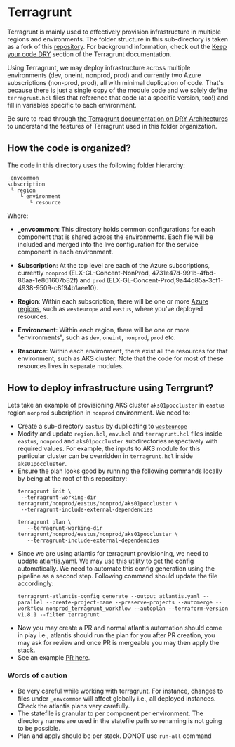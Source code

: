 # Terragrunt

Terragrunt is mainly used to effectively provision infrastructure in multiple regions and environments. The folder structure in this sub-directory is taken as a fork of this [repository](https://github.com/gruntwork-io/terragrunt-infrastructure-live-example). For background information, 
check out the [Keep your code DRY](https://github.com/gruntwork-io/terragrunt#keep-your-terraform-code-dry) 
section of the Terragrunt documentation.

Using Terragrunt, we may deploy infrastructure across multiple environments (dev, oneint, nonprod, prod) and currently two Azure subscriptions (non-prod, prod), all with minimal duplication of code. That's because there is just a single copy of the module code and we solely define
`terragrunt.hcl` files that reference that code (at a specific version, too!) and fill in variables specific to each
environment.

Be sure to read through [the Terragrunt documentation on DRY
Architectures](https://terragrunt.gruntwork.io/docs/features/keep-your-terragrunt-architecture-dry/) to understand the
features of Terragrunt used in this folder organization.


## How the code is organized?

The code in this directory uses the following folder hierarchy:

```
_envcommon
subscription
 └ region
    └ environment
       └ resource
```

Where:

* **_envcommon**: This directory holds common configurations for each component that is shared across the environments. Each file
will be included and merged into the live configuration for the service component in each environment.
* **Subscription**: At the top level are each of the Azure subscriptions, currently `nonprod` (ELX-GL-Concent-NonProd, 4731e47d-991b-4fbd-86aa-1e861607b82f) and `prod` (ELX-GL-Concent-Prod,9a44d85a-3cf1-4938-9509-c8f94b1aee10).

* **Region**: Within each subscription, there will be one or more [Azure
  regions](https://github.com/claranet/terraform-azurerm-regions/blob/master/regions.tf), such as
  `westeurope` and `eastus`, where you've deployed resources.

* **Environment**: Within each region, there will be one or more "environments", such as `dev`, `oneint`, `nonprod`, `prod` etc. 

* **Resource**: Within each environment, there exist all the resources for that environment, such as AKS cluster. Note that the code for most of these resources lives in separate modules.

## How to deploy infrastructure using Terrgrunt?
Lets take an example of provisioning AKS cluster `aks01poccluster` in `eastus` region `nonprod` subcription in `nonprod` environment. We need to:
- Create a sub-directory `eastus` by duplicating to [`westeurope`](nonprod/westeurope/)
- Modify and update `region.hcl`, `env.hcl` and `terragrunt.hcl` files inside `eastus`, `nonprod` and `aks01poccluster` subdirectories respectively with required values. For example, the inputs to AKS module for this particular cluster can be overridden in `terragrunt.hcl` inside `aks01poccluster`.
- Ensure the plan looks good by running the following commands locally by being at the root of this repository:
   ````
   terragrunt init \
    --terragrunt-working-dir terragrunt/nonprod/eastus/nonprod/aks01poccluster \
    --terragrunt-include-external-dependencies
   ````
   ```` 
   terragrunt plan \
      --terragrunt-working-dir terragrunt/nonprod/eastus/nonprod/aks01poccluster \
      --terragrunt-include-external-dependencies
   ````
- Since we are using atlantis for terragrunt provisioning, we need to update [atlantis.yaml](../atlantis.yaml). We may use [this utility](https://github.com/transcend-io/terragrunt-atlantis-config) to get the config automatically. We need to automate this config generation using the pipeline as a second step. Following command should update the file accordingly:
   ````
   terragrunt-atlantis-config generate --output atlantis.yaml --parallel --create-project-name --preserve-projects --automerge --workflow nonprod_terragrunt_workflow --autoplan --terraform-version v1.8.1 --filter terragrunt
   ````
- Now you may create a PR and normal atlantis automation should come in play i.e., atlantis should run the plan for you after PR creation, you may ask for review and once PR is mergeable you may then apply the stack.
- See an example [PR here](https://dev.azure.com/ELX-Marketing-DevOps/infra-global-projects/_git/infra-global-projects-v1/pullrequest/5642).

### Words of caution
- Be very careful while working with terragrunt. For instance, changes to files under `_envcommon` will affect globally i.e., all deployed instances. Check the atlantis plans very carefully.
- The statefile is granular to per component per environment. The directory names are used in the statefile path so renaming is not going to be possible.
- Plan and apply should be per stack. DONOT use `run-all` command